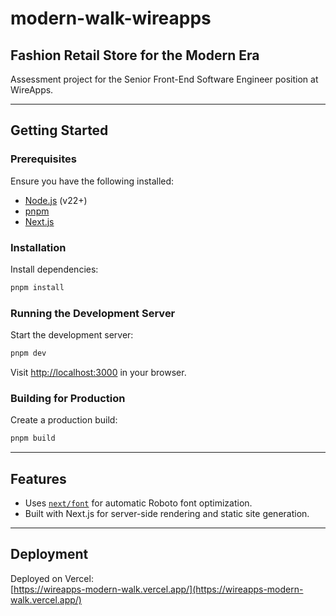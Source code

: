 # modern-walk-wireapps

## Fashion Retail Store for the Modern Era

Assessment project for the Senior Front-End Software Engineer position at WireApps.

---

## Getting Started

### Prerequisites

Ensure you have the following installed:

- [Node.js](https://nodejs.org/) (v22+)
- [pnpm](https://pnpm.io/installation)
- [Next.js](https://nextjs.org/)

### Installation

Install dependencies:

```bash
pnpm install
```

### Running the Development Server

Start the development server:

```bash
pnpm dev
```

Visit [http://localhost:3000](http://localhost:3000) in your browser.

### Building for Production

Create a production build:

```bash
pnpm build
```

---

## Features

- Uses [`next/font`](https://nextjs.org/docs/basic-features/font-optimization) for automatic Roboto font optimization.
- Built with Next.js for server-side rendering and static site generation.

---

## Deployment

Deployed on Vercel:  
[https://wireapps-modern-walk.vercel.app/](https://wireapps-modern-walk.vercel.app/)
